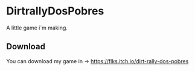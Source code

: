 # DirtrallyDosPobres
A little game i´m making.

## Download
You can download my game in -> https://flks.itch.io/dirt-rally-dos-pobres
